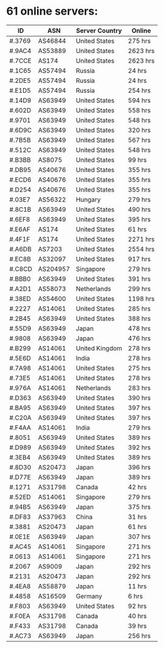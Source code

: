 # 61 online servers:

| ID | ASN | Server Country | Online |
| ------ | ------ | ------ | ------ |
| #.3769 | AS46844 | United States | 275 hrs |
| #.9AC4 | AS53889 | United States | 2623 hrs |
| #.7CCE | AS174 | United States | 2623 hrs |
| #.1C65 | AS57494 | Russia | 24 hrs |
| #.2DE5 | AS57494 | Russia | 24 hrs |
| #.E1D5 | AS57494 | Russia | 254 hrs |
| #.14D9 | AS63949 | United States | 594 hrs |
| #.602D | AS63949 | United States | 558 hrs |
| #.9701 | AS63949 | United States | 548 hrs |
| #.6D9C | AS63949 | United States | 320 hrs |
| #.7B5B | AS63949 | United States | 567 hrs |
| #.512C | AS63949 | United States | 548 hrs |
| #.B3BB | AS8075 | United States | 99 hrs |
| #.DB95 | AS40676 | United States | 355 hrs |
| #.ECD6 | AS40676 | United States | 355 hrs |
| #.D254 | AS40676 | United States | 355 hrs |
| #.03E7 | AS56322 | Hungary | 279 hrs |
| #.8C1B | AS63949 | United States | 490 hrs |
| #.6EF8 | AS63949 | United States | 395 hrs |
| #.E6AF | AS174 | United States | 61 hrs |
| #.4F1F | AS174 | United States | 2271 hrs |
| #.A6DB | AS7203 | United States | 2554 hrs |
| #.EC8B | AS32097 | United States | 917 hrs |
| #.C8CD | AS204957 | Singapore | 279 hrs |
| #.BBB0 | AS63949 | United States | 391 hrs |
| #.A2D1 | AS58073 | Netherlands | 299 hrs |
| #.38ED | AS54600 | United States | 1198 hrs |
| #.2227 | AS14061 | United States | 285 hrs |
| #.2B45 | AS63949 | United States | 388 hrs |
| #.55D9 | AS63949 | Japan | 478 hrs |
| #.9808 | AS63949 | Japan | 476 hrs |
| #.B299 | AS14061 | United Kingdom | 278 hrs |
| #.5E6D | AS14061 | India | 278 hrs |
| #.7A98 | AS14061 | United States | 275 hrs |
| #.73E5 | AS14061 | United States | 278 hrs |
| #.976A | AS14061 | Netherlands | 283 hrs |
| #.D363 | AS63949 | United States | 390 hrs |
| #.BA95 | AS63949 | United States | 397 hrs |
| #.C20A | AS63949 | United States | 397 hrs |
| #.F4AA | AS14061 | India | 279 hrs |
| #.8051 | AS63949 | United States | 389 hrs |
| #.D989 | AS63949 | United States | 392 hrs |
| #.3EB4 | AS63949 | United States | 389 hrs |
| #.8D30 | AS20473 | Japan | 396 hrs |
| #.D77E | AS63949 | Japan | 389 hrs |
| #.1271 | AS31798 | Canada | 42 hrs |
| #.52ED | AS14061 | Singapore | 279 hrs |
| #.94B5 | AS63949 | Japan | 375 hrs |
| #.DF83 | AS37963 | China | 31 hrs |
| #.3881 | AS20473 | Japan | 61 hrs |
| #.0E1E | AS63949 | Japan | 307 hrs |
| #.AC45 | AS14061 | Singapore | 271 hrs |
| #.0613 | AS14061 | Singapore | 271 hrs |
| #.2067 | AS9009 | Japan | 292 hrs |
| #.2131 | AS20473 | Japan | 292 hrs |
| #.4EA8 | AS58879 | Japan | 11 hrs |
| #.4858 | AS16509 | Germany | 6 hrs |
| #.F803 | AS63949 | United States | 92 hrs |
| #.F0EA | AS31798 | Canada | 40 hrs |
| #.F433 | AS31798 | Canada | 39 hrs |
| #.AC73 | AS63949 | Japan | 256 hrs |

